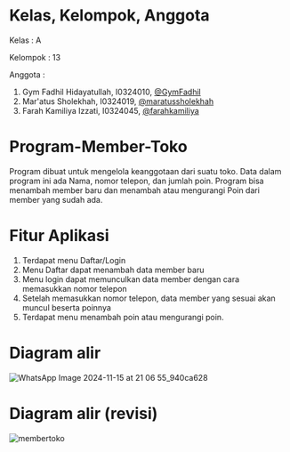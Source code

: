 # Kelas, Kelompok, Anggota
Kelas : A

Kelompok : 13

Anggota :
1. Gym Fadhil Hidayatullah, I0324010, [@GymFadhil](https://github.com/GymFadhil)
2. Mar'atus Sholekhah, I0324019, [@maratussholekhah](https://github.com/maratussholekhah)
3. Farah Kamiliya Izzati, I0324045, [@farahkamiliya](https://github.com/farahkamiliya)

# Program-Member-Toko
Program dibuat untuk mengelola keanggotaan dari suatu toko. Data dalam program ini ada Nama, nomor telepon, dan jumlah poin. Program bisa menambah member baru dan menambah atau mengurangi Poin dari member yang sudah ada.

# Fitur Aplikasi
1. Terdapat menu Daftar/Login
2. Menu Daftar dapat menambah data member baru
3. Menu login dapat memunculkan data member dengan cara memasukkan nomor telepon
4. Setelah memasukkan nomor telepon, data member yang sesuai akan muncul beserta poinnya
5. Terdapat menu menambah poin atau mengurangi poin.

# Diagram alir
![WhatsApp Image 2024-11-15 at 21 06 55_940ca628](https://github.com/user-attachments/assets/66f5b2d1-11ae-4669-bcc7-bf025a8a2ce9)

# Diagram alir (revisi)
![membertoko](https://github.com/user-attachments/assets/a50b8619-2d54-4abe-bc09-d73fc0aeacfe)
